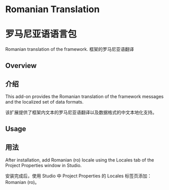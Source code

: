 # Romanian Translation
# 罗马尼亚语语言包

Romanian translation of the framework.
框架的罗马尼亚语翻译

## Overview
## 介绍
This add-on provides the Romanian translation of the framework messages and the localized set of data formats.

该扩展提供了框架内文本的罗马尼亚语翻译以及数据格式的中文本地化支持。

## Usage
## 用法
After installation, add Romanian (ro) locale using the Locales tab of the Project Properties window in Studio.

安装完成后，使用 Studio 中 Project Properties 的 Locales 标签页添加：Romanian (ro)。